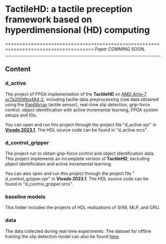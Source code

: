 # TactileHD: a tactile preception framework based on hyperdimensional (HD) computing
=====================================================================================
Paper COMMING SOON.  

---

## Content
### d_active
The project of FPGA implementation of the **TactileHD** on [AMD Artix-7 xc7a200tfbg484-2](https://www.amd.com/en/products/adaptive-socs-and-fpgas/fpga/artix-7.html), including tactile data preprocessing (raw data obtained using the [PapillArray](https://contactile.com/products/) tactile sensor), real-time slip detection, grip-force control, object identification with active incremental learning, FPGA system setups and IOs.  

You can open and run this project through the project file "d_active.xpr" in [**Vivado 2023.1**](https://www.xilinx.com/support/download/index.html/content/xilinx/en/downloadNav/vivado-design-tools/archive.html). The HDL source code can be found in "d_active.srcs".  

### d_control_gripper
The project run to obtain grip-force control and object identification data. This project implements an incomplete version of **TactileHD**, excluding pbject identification and active incremental learning.  

You can also open and run this project through the project file " d_control_gripper.xpr" in **Vivado 2023.1**. The HDL source code can be found in "d_control_gripper.srcs".  

### baseline models
This folder includes the projects of HDL realizations of SVM, MLP, and GRU.

### data
The data collected during real-time experiments. The dataset for offline training the slip detection model can also be found [here](https://zenodo.org/records/13228084). 